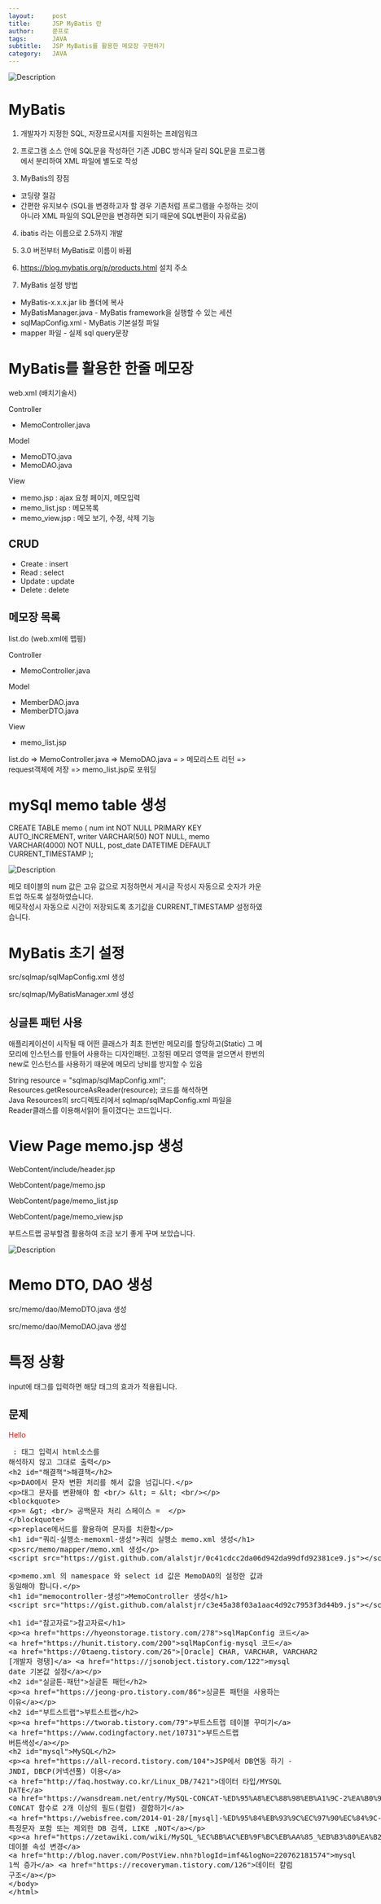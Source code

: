 ```yaml
---
layout:     post
title:      JSP MyBatis 란
author:     쭌프로
tags:       JAVA
subtitle:   JSP MyBatis를 활용한 메모장 구현하기
category:   JAVA
---
```


<!-- Start Writing Below in Markdown -->

![Description](https://alalstjr.github.io/jjunpro.github.io/img/2019-05-22-3.png)

# MyBatis

1. 개발자가 지정한 SQL, 저장프로시저를 지원하는 프레임워크

2. 프로그램 소스 안에 SQL문을 작성하던 기존 JDBC 방식과 달리 SQL문을 프로그램에서 분리하여 XML 파일에 별도로 작성

3. MyBatis의 장점
  - 코딩량 절감
  - 간편한 유지보수 (SQL을 변경하고자 할 경우 기존처럼 프로그램을 수정하는 것이 아니라 
  XML 파일의 SQL문만을 변경하면 되기 때문에 SQL변환이 자유로움)
  
4. ibatis 라는 이름으로 2.5까지 개발

5. 3.0 버전부터 MyBatis로 이름이 바뀜

6. https://blog.mybatis.org/p/products.html 설치 주소

7. MyBatis 설정 방법
  - MyBatis-x.x.x.jar lib 폴더에 복사
  - MyBatisManager.java - MyBatis framework을 실행할 수 있는 세션
  - sqlMapConfig.xml - MyBatis 기본설정 파일
  - mapper 파일 - 실제 sql query문장
  
# MyBatis를 활용한 한줄 메모장

web.xml (배치기술서)

Controller
  - MemoController.java
  
Model
  - MemoDTO.java
  - MemoDAO.java

View
  - memo.jsp : ajax 요청 페이지, 메모입력
  - memo_list.jsp : 메모목록
  - memo_view.jsp : 메모 보기, 수정, 삭제 기능
  
## CRUD

- Create : insert
- Read : select
- Update : update
- Delete : delete

## 메모장 목록

list.do (web.xml에 맵핑)

Controller
  - MemoController.java

Model
  - MemberDAO.java
  - MemberDTO.java
  
View
  - memo_list.jsp
  
list.do => MemoController.java => MemoDAO.java = > 메모리스트 리턴 =>
request객체에 저장 => memo_list.jsp로 포워딩

# mySql memo table 생성

CREATE TABLE memo (
  num int NOT NULL PRIMARY KEY AUTO_INCREMENT,
  writer VARCHAR(50) NOT NULL,
  memo VARCHAR(4000) NOT NULL,
  post_date DATETIME DEFAULT CURRENT_TIMESTAMP
);

![Description](https://alalstjr.github.io/jjunpro.github.io/img/2019-05-22-1.png)

메모 테이블의 num 값은 고유 값으로 지정하면서 게시글 작성시 자동으로 숫자가 카운트업 하도록 설정하였습니다. <br/>
메모작성시 자동으로 시간이 저장되도록 초기값을 CURRENT_TIMESTAMP 설정하였습니다.

# MyBatis 초기 설정

src/sqlmap/sqlMapConfig.xml 생성

<script src="https://gist.github.com/alalstjr/ad60332846afe2c8524a0cebf3238732.js"></script>

src/sqlmap/MyBatisManager.xml 생성

<script src="https://gist.github.com/alalstjr/1077d815d296bddab3a91279c4820c1e.js"></script>

## 싱글톤 패턴 사용

애플리케이션이 시작될 때 어떤 클래스가 최초 한번만 메모리를 할당하고(Static) 그 메모리에 인스턴스를 만들어 사용하는 디자인패턴.
고정된 메모리 영역을 얻으면서 한번의 new로 인스턴스를 사용하기 때문에 메모리 낭비를 방지할 수 있음

String resource = "sqlmap/sqlMapConfig.xml"; <br/>
Resources.getResourceAsReader(resource); 코드를 해석하면 </br>
Java Resources의 src디렉토리에서 sqlmap/sqlMapConfig.xml 파일을 <br/>
Reader클래스를 이용해서읽어 들이겠다는 코드입니다.

# View Page memo.jsp 생성

WebContent/include/header.jsp

<script src="https://gist.github.com/alalstjr/51761a719a12fc7dedf6067290c561ea.js"></script>

WebContent/page/memo.jsp

<script src="https://gist.github.com/alalstjr/bd7802efaa6981088c7a6b5908754c78.js"></script>

WebContent/page/memo_list.jsp

<script src="https://gist.github.com/alalstjr/63bb4bd25f6ec407b799840792908155.js"></script>

WebContent/page/memo_view.jsp

<script src="https://gist.github.com/alalstjr/debbb10898eb859af0a8518448e6dd99.js"></script>

부트스트랩 공부할겸 활용하여 조금 보기 좋게 꾸며 보았습니다.

![Description](https://alalstjr.github.io/jjunpro.github.io/img/2019-05-22-2.png)

# Memo DTO, DAO 생성

src/memo/dao/MemoDTO.java 생성

<script src="https://gist.github.com/alalstjr/44da010c2620e71a7618c1cda7deafcf.js"></script>

src/memo/dao/MemoDAO.java 생성

<script src="https://gist.github.com/alalstjr/9684521799d9db727f45b682a6752799.js"></script>

# 특정 상황

input에 태그를 입력하면 해당 태그의 효과가 적용됩니다.

## 문제

<font color="red">Hello</font> <br/>
<xmp> : 태그 입력시 html소스를 해석하지 않고 그대로 출력 
  
## 해결책

DAO에서 문자 변환 처리를 해서 값을 넘깁니다.

태그 문자를 변환해야 함 <br/>
< = &lt; <br/>
> = &gt; <br/>
공백문자 처리 
스페이스 = &nbsp;

replace메서드를 활용하여 문자를 치환함

# 쿼리 실행소 memo.xml 생성

src/memo/mapper/memo.xml 생성

<script src="https://gist.github.com/alalstjr/0c41cdcc2da06d942da99dfd92381ce9.js"></script>

memo.xml 의 namespace 와 select id 값은 MemoDAO의 설정한 값과 동일해야 합니다.

# MemoController 생성

<script src="https://gist.github.com/alalstjr/c3e45a38f03a1aac4d92c7953f3d44b9.js"></script>

# 참고자료

<a href="https://hyeonstorage.tistory.com/278">sqlMapConfig 코드</a>
<a href="https://hunit.tistory.com/200">sqlMapConfig-mysql 코드</a>
<a href="https://0taeng.tistory.com/26">[Oracle] CHAR, VARCHAR, VARCHAR2 [개발자 령탱]</a>
<a href="https://jsonobject.tistory.com/122">mysql date 기본값 설정</a>

## 실글톤 패턴
<a href="https://jeong-pro.tistory.com/86">싱글톤 패턴을 사용하는 이유</a>

## 부트스트랩
<a href="https://tworab.tistory.com/79">부트스트랩 테이블 꾸미기</a>
<a href="https://www.codingfactory.net/10731">부트스트랩 버튼색성</a>

## MySQL
<a href="https://all-record.tistory.com/104">JSP에서 DB연동 하기 - JNDI, DBCP(커넥션풀) 이용</a>
<a href="http://faq.hostway.co.kr/Linux_DB/7421">데이터 타입/MYSQL DATE</a>
<a href="https://wansdream.net/entry/MySQL-CONCAT-%ED%95%A8%EC%88%98%EB%A1%9C-2%EA%B0%9C-%EC%9D%B4%EC%83%81%EC%9D%98-%ED%95%84%EB%93%9C%EC%BB%AC%EB%9F%BC-%EA%B2%B0%ED%95%A9%ED%95%98%EA%B8%B0">MySQL CONCAT 함수로 2개 이상의 필드(컬럼) 결합하기</a>
<a href="https://webisfree.com/2014-01-28/[mysql]-%ED%95%84%EB%93%9C%EC%97%90%EC%84%9C-%ED%8A%B9%EC%A0%95%EB%AC%B8%EC%9E%90-%ED%8F%AC%ED%95%A8-%EB%98%90%EB%8A%94-%EC%A0%9C%EC%99%B8%ED%95%9C-db-%EA%B2%80%EC%83%89-like-not">필드에서 특정문자 포함 또는 제외한 DB 검색, LIKE ,NOT</a>

<a href="https://zetawiki.com/wiki/MySQL_%EC%BB%AC%EB%9F%BC%EB%AA%85_%EB%B3%80%EA%B2%BD,_%EC%BB%AC%EB%9F%BC_%EC%9E%90%EB%A3%8C%ED%98%95_%EB%B3%80%EA%B2%BD">mysql 데이블 속성 변경</a>
<a href="http://blog.naver.com/PostView.nhn?blogId=imf4&logNo=220762181574">mysql 1씩 증가</a>
<a href="https://recoveryman.tistory.com/126">데이터 칼럼 구조</a>
